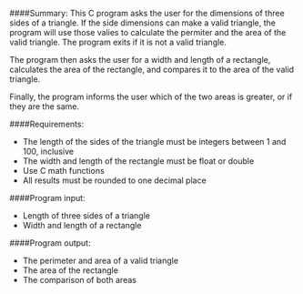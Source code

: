 ####Summary:
This C program asks the user for the dimensions of three sides of a triangle. If the side dimensions can make a valid triangle, the program will use those valies to calculate the permiter and the area of the valid triangle. The program exits if it is not a valid triangle.

The program then asks the user for a width and length of a rectangle, calculates the area of the rectangle, and compares it to the area of the valid triangle.

Finally, the program informs the user which of the two areas is greater, or if they are the same.

####Requirements:

- The length of the sides of the triangle must be integers between 1 and 100, inclusive
- The width and length of the rectangle must be float or double
- Use C math functions
- All results must be rounded to one decimal place

####Program input:

- Length of three sides of a triangle
- Width and length of a rectangle

####Program output:

- The perimeter and area of a valid triangle
- The area of the rectangle
- The comparison of both areas

